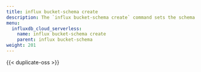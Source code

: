 ```yaml
---
title: influx bucket-schema create
description: The `influx bucket-schema create` command sets the schema for a measurement in an InfluxDB bucket that has the `explicit` schema-type.
menu:
  influxdb_cloud_serverless:
    name: influx bucket-schema create
    parent: influx bucket-schema
weight: 201
---
```


{{< duplicate-oss >}}
